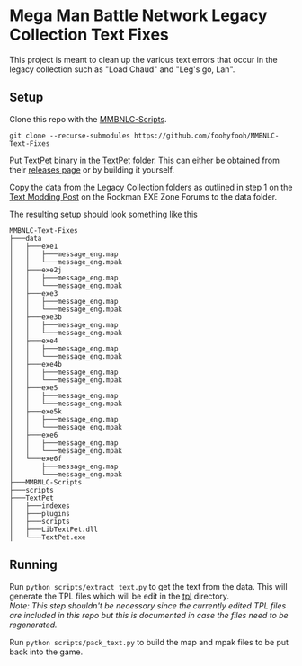# Mega Man Battle Network Legacy Collection Text Fixes
This project is meant to clean up the various text errors that occur in the legacy collection such as "Load Chaud" and "Leg's go, Lan".

## Setup
Clone this repo with the [MMBNLC-Scripts](https://github.com/RockmanEXEZone/MMBNLC-Scripts).
```
git clone --recurse-submodules https://github.com/foohyfooh/MMBNLC-Text-Fixes
```

Put [TextPet](https://github.com/Prof9/TextPet) binary in the [TextPet](TextPet) folder. This can either be obtained from their [releases page](https://github.com/Prof9/TextPet/releases) or by building it yourself.

Copy the data from the Legacy Collection folders as outlined in step 1 on the
[Text Modding Post](https://forums.therockmanexezone.com/mmbnlc-text-modding-in-mega-man-battle-network-leg-t16725.html) on the Rockman EXE Zone Forums to the data folder.

The resulting setup should look something like this
```
MMBNLC-Text-Fixes
├───data
│   ├───exe1
│   │   ├───message_eng.map
│   │   └───message_eng.mpak
│   ├───exe2j
│   │   ├───message_eng.map
│   │   └───message_eng.mpak
│   ├───exe3
│   │   ├───message_eng.map
│   │   └───message_eng.mpak
│   ├───exe3b
│   │   ├───message_eng.map
│   │   └───message_eng.mpak
│   ├───exe4
│   │   ├───message_eng.map
│   │   └───message_eng.mpak
│   ├───exe4b
│   │   ├───message_eng.map
│   │   └───message_eng.mpak
│   ├───exe5
│   │   ├───message_eng.map
│   │   └───message_eng.mpak
│   ├───exe5k
│   │   ├───message_eng.map
│   │   └───message_eng.mpak
│   ├───exe6
│   │   ├───message_eng.map
│   │   └───message_eng.mpak
│   └───exe6f
│       ├───message_eng.map
│       └───message_eng.mpak
├───MMBNLC-Scripts
├───scripts
├───TextPet
│   ├───indexes
│   ├───plugins
│   ├───scripts
│   ├───LibTextPet.dll
│   └───TextPet.exe
```

## Running
Run `python scripts/extract_text.py` to get the text from the data. This will generate the TPL files which will be edit in the [tpl](tpl) directory. <br>
*Note: This step shouldn't be necessary since the currently edited TPL files are included in this repo but this is documented in case the files need to be regenerated.*

Run `python scripts/pack_text.py` to build the map and mpak files to be put back into the game.
